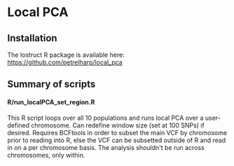 # Local PCA

## Installation
The lostruct R package is available here: https://github.com/petrelharp/local_pca

## Summary of scripts
#### R/run_localPCA_set_region.R
This R script loops over all 10 populations and runs local PCA over a user-defined chromosome. Can redefine window size (set at 100 SNPs) if desired. Requires BCFtools in order to subset the main VCF by chromosome prior to reading into R, else the VCF can be subsetted outside of R and read in on a per chromosome basis. The analysis shouldn't be run across chromosomes, only within.